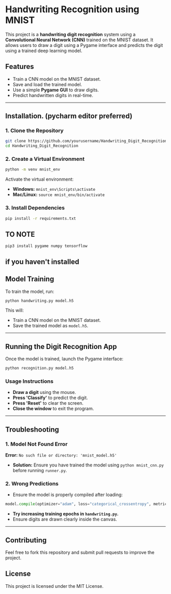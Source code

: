 # Handwriting Recognition using MNIST

This project is a **handwriting digit recognition** system using a **Convolutional Neural Network (CNN)** trained on the MNIST dataset. It allows users to draw a digit using a Pygame interface and predicts the digit using a trained deep learning model.

## Features
- Train a CNN model on the MNIST dataset.
- Save and load the trained model.
- Use a simple **Pygame GUI** to draw digits.
- Predict handwritten digits in real-time.

---

## Installation. (pycharm editor preferred)

### **1. Clone the Repository**
```sh
git clone https://github.com/yourusername/Handwriting_Digit_Recognition.git
cd Handwriting_Digit_Recognition
```

### **2. Create a Virtual Environment**
```sh
python -m venv mnist_env
```
Activate the virtual environment:
- **Windows:** `mnist_env\Scripts\activate`
- **Mac/Linux:** `source mnist_env/bin/activate`

### **3. Install Dependencies**
```sh
pip install -r requirements.txt
```
TO NOTE
---
```pip3 install pygame numpy tensorflow```

if you haven't installed 
---

## Model Training
To train the model, run:
```sh
python handwriting.py model.h5
```
This will:
- Train a CNN model on the MNIST dataset.
- Save the trained model as `model.h5`.

---

## Running the Digit Recognition App
Once the model is trained, launch the Pygame interface:
```sh
python recognition.py model.h5
```
### **Usage Instructions**
- **Draw a digit** using the mouse.
- **Press 'Classify'** to predict the digit.
- **Press 'Reset'** to clear the screen.
- **Close the window** to exit the program.


---

## Troubleshooting
### **1. Model Not Found Error**
**Error:** `No such file or directory: 'mnist_model.h5'`
- **Solution:** Ensure you have trained the model using `python mnist_cnn.py` before running `runner.py`.

### **2. Wrong Predictions**
- Ensure the model is properly compiled after loading:
```python
model.compile(optimizer="adam", loss="categorical_crossentropy", metrics=["accuracy"])
```
- **Try increasing training epochs in `handwriting.py`.**
- Ensure digits are drawn clearly inside the canvas.

---

## Contributing
Feel free to fork this repository and submit pull requests to improve the project.

## License
This project is licensed under the MIT License.

